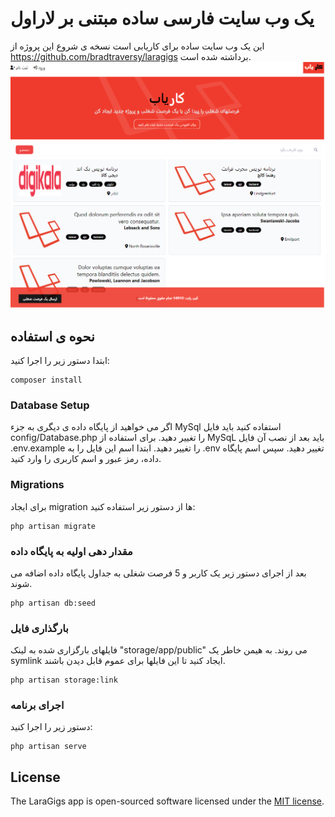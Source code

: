 # یک وب سایت فارسی ساده مبتنی بر لاراول

این یک وب سایت ساده برای کاریابی است
نسخه ی شروع این پروژه از https://github.com/bradtraversy/laragigs
برداشته شده است. 
![Alt text](/public/images/screen.png "LaraGigs")

## نحوه ی استفاده
ابتدا دستور زیر را اجرا کنید:

```
composer install
```
### Database Setup
اگر می خواهید از پایگاه داده ی دیگری به جزء MySql استفاده کنید باید فایل 
  config/Database.php را تغییر دهید. 
برای استفاده از MySqL باید بعد از نصب آن فایل .env.example را تغییر دهید. ابتدا اسم این فایل را به .env تغییر دهید. سپس اسم پایگاه داده، رمز عبور  و اسم کاربری را وارد کنید. 


### Migrations
برای ایجاد migration ها از دستور زیر استفاده کنید:

```
php artisan migrate
```

### مقدار دهی اولیه به پایگاه داده
بعد از اجرای دستور زیر یک کاربر و 5 فرصت شغلی به جداول پایگاه داده اضافه می شوند.
```
php artisan db:seed
```

### بارگذاری فایل
فایلهای بارگزاری شده به لینک "storage/app/public" می روند. به هیمن خاطر یک symlink  ایجاد کنید تا این فایلها برای عموم قابل دیدن باشند. 
```
php artisan storage:link
```

### اجرای برنامه
دستور زیر را اجرا کنید:
```
php artisan serve
```

## License

The LaraGigs app is open-sourced software licensed under the [MIT license](https://opensource.org/licenses/MIT).
